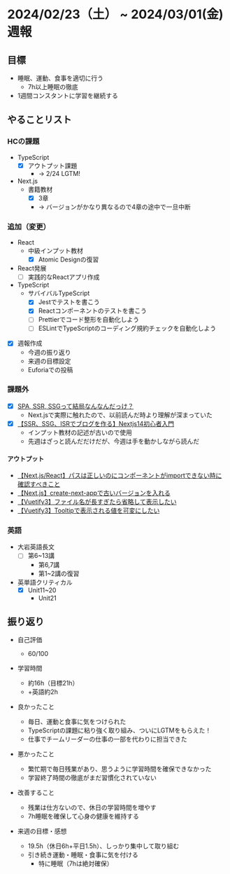 # 2024/02/23（土） ~ 2024/03/01(金) 週報

## 目標

- 睡眠、運動、食事を適切に行う
  - 7h以上睡眠の徹底
- 1週間コンスタントに学習を継続する

## やることリスト

### HCの課題

- TypeScript
  - [x] アウトプット課題
    - -> 2/24 LGTM!
- Next.js
  - 書籍教材
    - [x] 3章
    - -> バージョンがかなり異なるので4章の途中で一旦中断

### 追加（変更）

- React
  - 中級インプット教材
    - [x] Atomic Designの復習
- React発展
  - [ ] 実践的なReactアプリ作成
- TypeScript
  - サバイバルTypeScript
    - [x] Jestでテストを書こう
    - [x] Reactコンポーネントのテストを書こう
    - [ ] Prettierでコード整形を自動化しよう
    - [ ] ESLintでTypeScriptのコーディング規約チェックを自動化しよう

- [x] 週報作成
  - 今週の振り返り
  - 来週の目標設定
  - Euforiaでの投稿

### 課題外

- [x] [SPA, SSR, SSGって結局なんなんだっけ？](https://zenn.dev/rinda_1994/articles/e6d8e3150b312d)
  - Next.jsで実際に触れたので、以前読んだ時より理解が深まっていた
- [x] [【SSR、SSG、ISRでブログを作る】Nextjs14初心者入門](https://zenn.dev/y_ta/books/eec3b78567aeeb)
  - インプット教材の記述が古いので使用
  - 先週はざっと読んだだけだが、今週は手を動かしながら読んだ

#### アウトプット

- [【Next.js/React】パスは正しいのにコンポーネントがimportできない時に確認すべきこと](https://qiita.com/wsigma21/items/fd4b17390c9c1233e370)
- [【Next.js】create-next-appで古いバージョンを入れる](https://qiita.com/wsigma21/items/d7ea6e10b3a7bf4d4797)
- [【Vuetify3】ファイル名が長すぎたら省略して表示したい](https://qiita.com/wsigma21/items/5e498836f3443f5069f1)
- [【Vuetify3】Tooltipで表示される値を可変にしたい](https://qiita.com/wsigma21/items/16be6e3d6c3e8f711dba)

### 英語

- 大岩英語長文
  - [ ] 第6~13講
    - 第6,7講
    - 第1~2講の復習
- 英単語クリティカル
  - [x] Unit11~20
    - Unit21

## 振り返り

- 自己評価
  - 60/100

- 学習時間
  - 約16h（目標21h）
  - +英語約2h

- 良かったこと
  - 毎日、運動と食事に気をつけられた
  - TypeScriptの課題に粘り強く取り組み、ついにLGTMをもらえた！
  - 仕事でチームリーダーの仕事の一部を代わりに担当できた
- 悪かったこと
  - 繁忙期で毎日残業があり、思うように学習時間を確保できなかった
  - 学習終了時間の徹底がまだ習慣化されていない
- 改善すること
  - 残業は仕方ないので、休日の学習時間を増やす
  - 7h睡眠を確保して心身の健康を維持する
- 来週の目標・感想
  - 19.5h（休日6h+平日1.5h）、しっかり集中して取り組む
  - 引き続き運動・睡眠・食事に気を付ける
    - 特に睡眠（7hは絶対確保）
